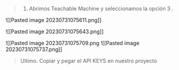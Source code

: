 >1.  Abrimos  Teachable Machine  y seleccionamos la opción 3 .

![[Pasted image 20230731075611.png]]

![[Pasted image 20230731075643.png]]

![[Pasted image 20230731075709.png
![[Pasted image 20230731075737.png]]
>Ultimo. Copiar y pegar el API KEYS en nuestro proyecto 